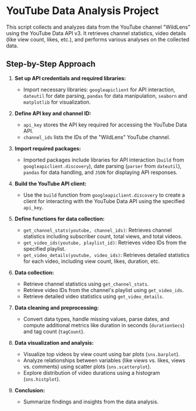# YouTube Data Analysis Project

This script collects and analyzes data from the YouTube channel "WildLens" using the YouTube Data API v3. It retrieves channel statistics, video details (like view count, likes, etc.), and performs various analyses on the collected data.

## Step-by-Step Approach

1. **Set up API credentials and required libraries:**
   - Import necessary libraries: `googleapiclient` for API interaction, `dateutil` for date parsing, `pandas` for data manipulation, `seaborn` and `matplotlib` for visualization.

2. **Define API key and channel ID:**
   - `api_key` stores the API key required for accessing the YouTube Data API.
   - `channel_ids` lists the IDs of the "WildLens" YouTube channel.

3. **Import required packages:**
   - Imported packages include libraries for API interaction (`build` from `googleapiclient.discovery`), date parsing (`parser` from `dateutil`), `pandas` for data handling, and `JSON` for displaying API responses.

4. **Build the YouTube API client:**
   - Use the `build` function from `googleapiclient.discovery` to create a client for interacting with the YouTube Data API using the specified `api_key`.

5. **Define functions for data collection:**
   - `get_channel_stats(youtube, channel_ids)`: Retrieves channel statistics including subscriber count, total views, and total videos.
   - `get_video_ids(youtube, playlist_id)`: Retrieves video IDs from the specified playlist.
   - `get_video_details(youtube, video_ids)`: Retrieves detailed statistics for each video, including view count, likes, duration, etc.

6. **Data collection:**
   - Retrieve channel statistics using `get_channel_stats`.
   - Retrieve video IDs from the channel's playlist using `get_video_ids`.
   - Retrieve detailed video statistics using `get_video_details`.

7. **Data cleaning and preprocessing:**
   - Convert data types, handle missing values, parse dates, and compute additional metrics like duration in seconds (`durationSecs`) and tag count (`tagCount`).

8. **Data visualization and analysis:**
   - Visualize top videos by view count using bar plots (`sns.barplot`).
   - Analyze relationships between variables (like views vs. likes, views vs. comments) using scatter plots (`sns.scatterplot`).
   - Explore distribution of video durations using a histogram (`sns.histplot`).

9. **Conclusion:**
   - Summarize findings and insights from the data analysis.
